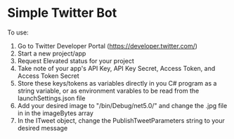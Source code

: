 # Simple Twitter Bot

To use:
1. Go to Twitter Developer Portal (https://developer.twitter.com/)
2. Start a new project/app
3. Request Elevated status for your project
4. Take note of your app's API Key, API Key Secret, Access Token, and Access Token Secret
5. Store these keys/tokens as variables directly in you C# program as a string variable, or as environment varables to be read from the launchSettings.json file
6. Add your desired image to "<project folder>/bin/Debug/net5.0/" and change the .jpg file in in the imageBytes array
7. In the ITweet object, change the PublishTweetParameters string to your desired message
